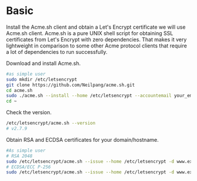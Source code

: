 <!-- TITLE: Letsencrypt -->
<!-- SUBTITLE: A quick summary of Letsencrypt -->

# Basic
Install the Acme.sh client and obtain a Let's Encrypt certificate we will use Acme.sh client. Acme.sh is a pure UNIX shell script for obtaining SSL certificates from Let's Encrypt with zero dependencies. That makes it very lightweight in comparison to some other Acme protocol clients that require a lot of dependencies to run successfully.

Download and install Acme.sh.

```sh
#as simple user
sudo mkdir /etc/letsencrypt
git clone https://github.com/Neilpang/acme.sh.git
cd acme.sh
sudo ./acme.sh --install --home /etc/letsencrypt --accountemail your_email@example.com
cd ~
```

Check the version.

```sh
/etc/letsencrypt/acme.sh --version
# v2.7.9
```

Obtain RSA and ECDSA certificates for your domain/hostname.


```sh
#As simple user
# RSA 2048
sudo /etc/letsencrypt/acme.sh --issue --home /etc/letsencrypt -d www.example.com --webroot /usr/share/nginx/html --reloadcmd "sudo systemctl reload nginx.service" --accountemail your_email@example.com --ocsp-must-staple --keylength 2048
# ECDSA/ECC P-256
sudo /etc/letsencrypt/acme.sh --issue --home /etc/letsencrypt -d www.example.com --webroot /usr/share/nginx/html --reloadcmd "sudo systemctl reload nginx.service" --accountemail your_email@example.com --ocsp-must-staple --keylength ec-256 
```
